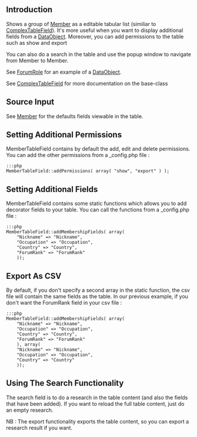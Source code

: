 ## Introduction

Shows a group of [Member](Member) as a editable tabular list (similiar to [ComplexTableField](ComplexTableField)). It's
more useful when you want to display additional fields from a
[DataObject](http://api.silverstripe.org/trunk/sapphire/model/DataObject.html). Moreover, you can add permissions to the
table such as show and export

You can also do a search in the table and use the popup window to navigate from Member to Member.

See [ForumRole](ForumRole) for an example of a
[DataObject](http://api.silverstripe.org/trunk/sapphire/model/DataObject.html).

See [ComplexTableField](ComplexTableField) for more documentation on the base-class

## Source Input

See [Member](Member) for the defaults fields viewable in the table.

## Setting Additional Permissions

MemberTableField contains by default the add, edit and delete permissions.  You can add the other permissions from a
_config.php file :

	:::php
	MemberTableField::addPermissions( array( "show", "export" ) );


## Setting Additional Fields

MemberTableField contains some static functions which allows you to add decorator fields to your table. You can call the
functions from a _config.php file :

	:::php
	MemberTableField::addMembershipFields( array( 
		"Nickname" => "Nickname",
		"Occupation" => "Occupation",
		"Country" => "Country",
		"ForumRank" => "ForumRank"
		));


## Export As CSV

By default, if you don't specify a second array in the static function, the csv file will contain the same fields as the
table. In our previous example, if you don't want the ForumRank field in your csv file :

	:::php
	MemberTableField::addMembershipFields( array( 
		"Nickname" => "Nickname",
		"Occupation" => "Occupation",
		"Country" => "Country",
		"ForumRank" => "ForumRank"
		), array( 
		"Nickname" => "Nickname",
		"Occupation" => "Occupation",
		"Country" => "Country"
		));


## Using The Search Functionality

The search field is to do a research in the table content (and also the fields that have been added). If you want to
reload the full table content, just do an empty research.

NB : The export functionality exports the table content, so you can export a research result if you want. 
